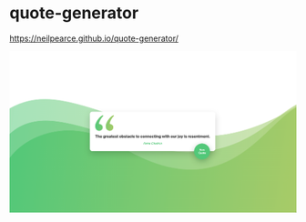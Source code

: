 # quote-generator

https://neilpearce.github.io/quote-generator/


![Screenshot](quote-gen-thumbnail.png)
